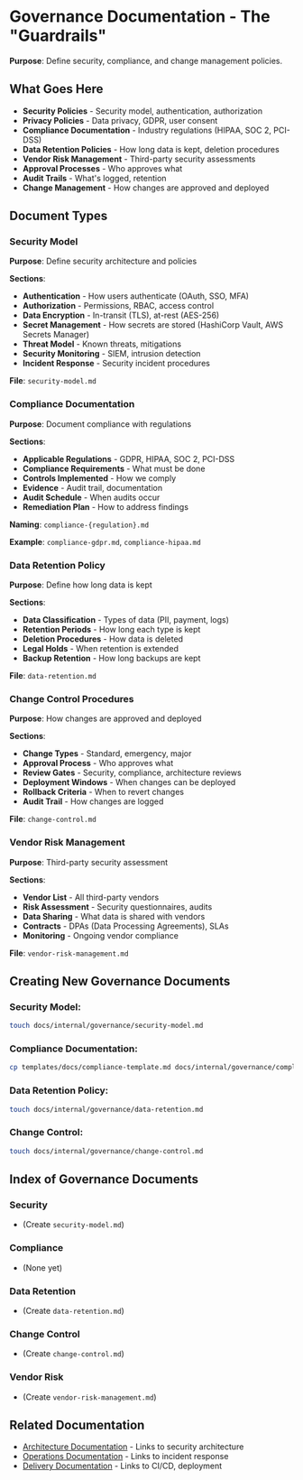 # Governance Documentation - The "Guardrails"

**Purpose**: Define security, compliance, and change management policies.

## What Goes Here

- **Security Policies** - Security model, authentication, authorization
- **Privacy Policies** - Data privacy, GDPR, user consent
- **Compliance Documentation** - Industry regulations (HIPAA, SOC 2, PCI-DSS)
- **Data Retention Policies** - How long data is kept, deletion procedures
- **Vendor Risk Management** - Third-party security assessments
- **Approval Processes** - Who approves what
- **Audit Trails** - What's logged, retention
- **Change Management** - How changes are approved and deployed

## Document Types

### Security Model
**Purpose**: Define security architecture and policies

**Sections**:
- **Authentication** - How users authenticate (OAuth, SSO, MFA)
- **Authorization** - Permissions, RBAC, access control
- **Data Encryption** - In-transit (TLS), at-rest (AES-256)
- **Secret Management** - How secrets are stored (HashiCorp Vault, AWS Secrets Manager)
- **Threat Model** - Known threats, mitigations
- **Security Monitoring** - SIEM, intrusion detection
- **Incident Response** - Security incident procedures

**File**: `security-model.md`

### Compliance Documentation
**Purpose**: Document compliance with regulations

**Sections**:
- **Applicable Regulations** - GDPR, HIPAA, SOC 2, PCI-DSS
- **Compliance Requirements** - What must be done
- **Controls Implemented** - How we comply
- **Evidence** - Audit trail, documentation
- **Audit Schedule** - When audits occur
- **Remediation Plan** - How to address findings

**Naming**: `compliance-{regulation}.md`

**Example**: `compliance-gdpr.md`, `compliance-hipaa.md`

### Data Retention Policy
**Purpose**: Define how long data is kept

**Sections**:
- **Data Classification** - Types of data (PII, payment, logs)
- **Retention Periods** - How long each type is kept
- **Deletion Procedures** - How data is deleted
- **Legal Holds** - When retention is extended
- **Backup Retention** - How long backups are kept

**File**: `data-retention.md`

### Change Control Procedures
**Purpose**: How changes are approved and deployed

**Sections**:
- **Change Types** - Standard, emergency, major
- **Approval Process** - Who approves what
- **Review Gates** - Security, compliance, architecture reviews
- **Deployment Windows** - When changes can be deployed
- **Rollback Criteria** - When to revert changes
- **Audit Trail** - How changes are logged

**File**: `change-control.md`

### Vendor Risk Management
**Purpose**: Third-party security assessment

**Sections**:
- **Vendor List** - All third-party vendors
- **Risk Assessment** - Security questionnaires, audits
- **Data Sharing** - What data is shared with vendors
- **Contracts** - DPAs (Data Processing Agreements), SLAs
- **Monitoring** - Ongoing vendor compliance

**File**: `vendor-risk-management.md`

## Creating New Governance Documents

### Security Model:
```bash
touch docs/internal/governance/security-model.md
```

### Compliance Documentation:
```bash
cp templates/docs/compliance-template.md docs/internal/governance/compliance-{regulation}.md
```

### Data Retention Policy:
```bash
touch docs/internal/governance/data-retention.md
```

### Change Control:
```bash
touch docs/internal/governance/change-control.md
```

## Index of Governance Documents

### Security
- (Create `security-model.md`)

### Compliance
- (None yet)

### Data Retention
- (Create `data-retention.md`)

### Change Control
- (Create `change-control.md`)

### Vendor Risk
- (Create `vendor-risk-management.md`)

## Related Documentation

- [Architecture Documentation](../architecture/README.md) - Links to security architecture
- [Operations Documentation](../operations/README.md) - Links to incident response
- [Delivery Documentation](../delivery/README.md) - Links to CI/CD, deployment

